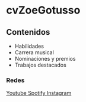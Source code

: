 # cvZoeGotusso

## Contenidos
- Habilidades
- Carrera musical
- Nominaciones y premios
- Trabajos destacados

### Redes
<a href="https://www.youtube.com/@ZoeGotusso/about"> Youtube </a>
<a href="https://open.spotify.com/artist/3XBw8ImFEo86mEB2dYh0vS?si=-xPuJG39QqeR1E1P5R_nCw"> Spotify </a>
<a href="https://www.instagram.com/zoegotusso/"> Instagram </a>
